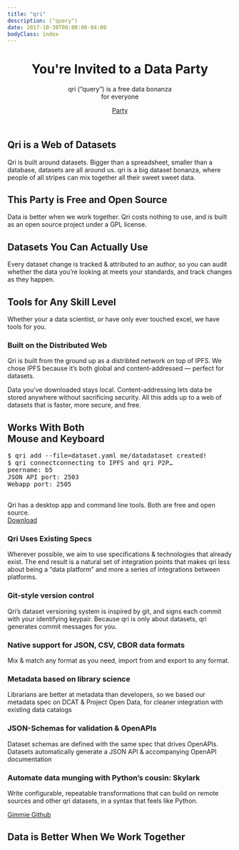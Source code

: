 ```yaml
---
title: "qri"
description: ("query")
date: 2017-10-30T00:00:00-04:00
bodyClass: index
---
```


<div id="main" class="index">
  <header id="hero">
    <div class="wrap">
      <div id="blob_trio"></div>
      <div class="text_block">
        <h1>You're Invited to a Data Party</h1>
        <p>qri (“query”) is a free data bonanza<br />for everyone</p>
        <a href="/download" id="download_button" class="button">Party</a>
      </div>
    </div>
  </header>

  <section id="feature_descriptions">
    <div class="wrap">
      <div id="web_of_datasets" class="feature_description">
        <h2>Qri is a Web of Datasets</h2>
        <p>Qri is built around datasets. Bigger than a spreadsheet, smaller than a database, datasets are all around us. qri is a big dataset bonanza, where people of all stripes can mix together all their sweet sweet data.</p>
      </div>
      <div id="open_source" class="feature_description">
        <h2>This Party is Free and Open Source</h2>
        <p>Data is better when we work together. Qri costs nothing to use, and is built as an open source project under a GPL license.</p>
      </div>
      <div id="datasets_you_can_use" class="feature_description">
        <h2>Datasets You Can Actually Use</h2>
        <p>Every dataset change is tracked & attributed to an author, so you can audit whether the data you’re looking at meets your standards, and track changes as they happen.</p>
      </div>
      <div id="any_skill_level" class="feature_description">
        <h2>Tools for Any Skill Level</h2>
        <p>Whether your a data scientist, or have only ever touched excel, we have tools for you.</p>
      </div>
    </div>
  </section>
  
  <section id="distributed_web">
    <div class="wrap">
      <div class="text_block">
        <h3>Built on the Distributed Web</h3>
        <p>Qri is built from the ground up as a distribted network on top of IPFS. We chose IPFS because it’s both global and content-addressed — perfect for datasets.</p>
        <p>Data you’ve downloaded stays local. Content-addressing lets data be stored anywhere without sacrificing security. All this adds up to a web of datasets that is faster, more secure, and free.</p>
      </div>
    </div>
  </section>

  <section id="app_and_cli">
    <div class="wrap">
      <h2>Works With Both <br />Mouse and Keyboard</h2>
      <div id="app_screenshot"></div>
      <div id="terminal_window">
        <div id="window_chrome">
          <div class="red circle"></div>
          <div class="yellow circle"></div>
          <div class="green circle"></div>
        </div>
        <pre><span class="white">$ qri add --file=dataset.yaml me/data</span><span class="green">dataset created!</span><br /><span class="white">$ qri connect</span><span class="gray">connecting to IPFS and qri P2P… <br />peername: b5 <br />JSON API port: 2503 <br />Webapp port: 2505</span>
        </pre>
      </div>
      <div class="text_block">
        <p>Qri has a desktop app and command line tools. Both are free and open source.<br /><a href="download">Download</a></p>
      </div>
    </div>
  </section>

  <section id="tech_features">
    <div class="wrap">
      <div class="features_list">
        <div id="existing_specs" class="feature_description">
          <h3>Qri Uses Existing Specs</h3>
          <p>Wherever possible, we aim to use specifications & technologies that already exist. The end result is a natural set of integration points that makes qri less about being a “data platform” and more a series of integrations between platforms.</p>
        </div>
        <div id="git_style" class="feature_description">
          <h3>Git-style version control</h3>
          <p>Qri’s dataset versioning system is inspired by git, and signs each commit with your identifying keypair. Because qri is only about datasets, qri generates commit messages for you.</p>
        </div>
        <div id="data_formats" class="feature_description">
          <h3>Native support for JSON, CSV, CBOR data formats</h3>
          <p>Mix & match any format as you need, import from and export to any format.</p>
        </div>
        <div id="meta_specs" class="feature_description">
          <h3>Metadata based on library science</h3>
          <p>Librarians are better at metadata than developers, so we based our metadata spec on DCAT & Project Open Data, for cleaner integration with existing data catalogs</p>
        </div>
        <div id="json_schemas" class="feature_description">
          <h3>JSON-Schemas for validation & OpenAPIs</h3>
          <p>Dataset schemas are defined with the same spec that drives OpenAPIs. Datasets automatically generate a JSON API & accompanying OpenAPI documentation</p>
        </div>
        <div id="transformations" class="feature_description">
          <h3>Automate data munging with Python’s cousin: Skylark</h3>
          <p>Write configurable, repeatable transformations that can build on remote sources and other qri datasets, in a syntax that feels like Python.</p>
        </div>
      </div>
      <div class="action_buttons">
        <!-- <a class="button outline big" href="/docs" onclick="_gaq.push(['_trackEvent', 'qri', 'download']);">Docs</a> -->
        <a class="button outline big" href="https://github.com/qri-io" onclick="_gaq.push(['_trackEvent', 'qri', 'github']);">Gimmie Github</a>
      </div>
    </div>
  </section>


  <section id="work_together">
    <div class="wrap">
      <div class="text_block">
        <h1>Data is Better When We Work Together</h1>
      </div>
    </div>
  </section>
</div>

